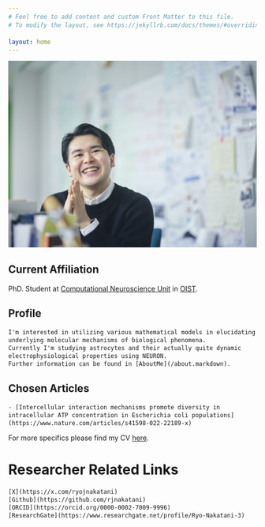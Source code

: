 ```yaml
---
# Feel free to add content and custom Front Matter to this file.
# To modify the layout, see https://jekyllrb.com/docs/themes/#overriding-theme-defaults

layout: home
---
```

![profilePicture](/assets/images/profPic.jpg)

## Current Affiliation

 PhD. Student at [Computational Neuroscience Unit](https://groups.oist.jp/cnu) in [OIST](https://www.oist.jp/).
 
## Profile
    I'm interested in utilizing various mathematical models in elucidating underlying molecular mechanisms of biological phenomena.
    Currently I'm studying astrocytes and their actually quite dynamic electrophysiological properties using NEURON.
    Further information can be found in [AboutMe](/about.markdown).
    
## Chosen Articles
    - [Intercellular interaction mechanisms promote diversity in intracellular ATP concentration in Escherichia coli populations](https://www.nature.com/articles/s41598-022-22189-x)
    
 For more specifics please find my CV [here](/cv.markdown).
 
# Researcher Related Links
    [X](https://x.com/ryojnakatani)  
    [Github](https://github.com/rjnakatani)  
    [ORCID](https://orcid.org/0000-0002-7009-9996)  
    [ResearchGate](https://www.researchgate.net/profile/Ryo-Nakatani-3)  
